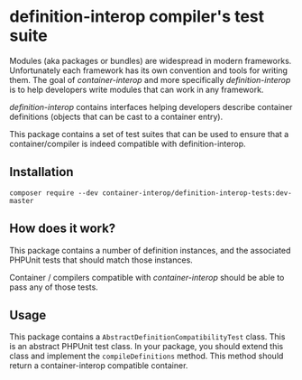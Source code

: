 # definition-interop compiler's test suite

Modules (aka packages or bundles) are widespread in modern frameworks. Unfortunately each framework has its own convention and tools for writing them. The goal of *container-interop* and more specifically *definition-interop* is to help developers write modules that can work in any framework.

*definition-interop* contains interfaces helping developers describe container definitions (objects that can be cast to a container entry).

This package contains a set of test suites that can be used to ensure that a container/compiler is indeed compatible with definition-interop.

## Installation

```
composer require --dev container-interop/definition-interop-tests:dev-master
```

## How does it work?

This package contains a number of definition instances, and the associated PHPUnit tests that should match those instances.

Container / compilers compatible with *container-interop* should be able to pass any of those tests.

## Usage

This package contains a `AbstractDefinitionCompatibilityTest` class. This is an abstract PHPUnit test class.
In your package, you should extend this class and implement the `compileDefinitions` method. This method should return a container-interop compatible container.

